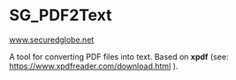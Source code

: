 # SG_PDF2Text
www.securedglobe.net

A tool for converting PDF files into text. Based on **xpdf** (see: https://www.xpdfreader.com/download.html ).

